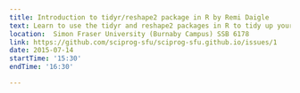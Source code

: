 ```yaml
---
title: Introduction to tidyr/reshape2 package in R by Remi Daigle
text: Learn to use the tidyr and reshape2 packages in R to tidy up your data to make it easier to analyze and visualize!
location:  Simon Fraser University (Burnaby Campus) SSB 6178
link: https://github.com/sciprog-sfu/sciprog-sfu.github.io/issues/1
date: 2015-07-14
startTime: '15:30'
endTime: '16:30'

---
```

